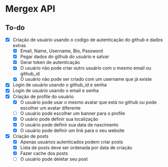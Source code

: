 # Mergex API

## To-do

- [x] Criação de usuário usando o codígo de autenticação do github e dados extras
  - [x] Email, Name, Username, Bio, Password
  - [x] Pegar dados do github do usuário e salvar
  - [x] Gerar token de autenticação
  - [x] O usuário não pode criar outro usuário com o mesmo email ou github_id
  - [x] O usuário não pode ser criado com um username que já existe
- [x] Login de usuário usando o github_id e senha
- [x] Login de usuário usando o email e senha
- [x] Criação de profile do usuário
  - [x] O usuário pode usar o mesmo avatar que está no github ou pode escolher um avatar diferente
  - [ ] O usuário pode escolher um banner para o profile
  - [x] O usário pode definir sua localização
  - [x] O usuário pode definir sua data de nascimento
  - [x] O usuário pode definir um link para o seu website
- [x] Criação de posts
  - [x] Apenas usuários autenticados podem criar posts
  - [x] Lista de posts deve ser ordenada por data de criação
  - [x] Fazer cache dos posts
  - [ ] O usuário pode deletar seu post
